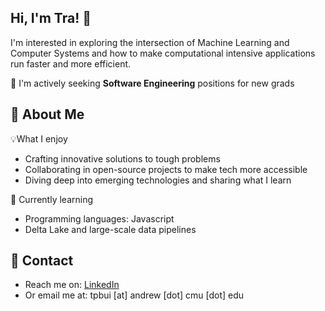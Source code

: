 ## Hi, I'm Tra! 👋

I'm interested in exploring the intersection of Machine Learning and Computer Systems and how to make computational intensive applications run faster and more efficient. 

🎯 I'm actively seeking **Software Engineering** positions for new grads

## 🌟 About Me
💡What I enjoy
  - Crafting innovative solutions to tough problems
  - Collaborating in open-source projects to make tech more accessible
  - Diving deep into emerging technologies and sharing what I learn

🌱 Currently learning
 - Programming languages: Javascript
 - Delta Lake and large-scale data pipelines

## 🔎 Contact
- Reach me on: [LinkedIn](https://www.linkedin.com/in/trabui-cmu/)
- Or email me at: tpbui [at] andrew [dot] cmu [dot] edu
